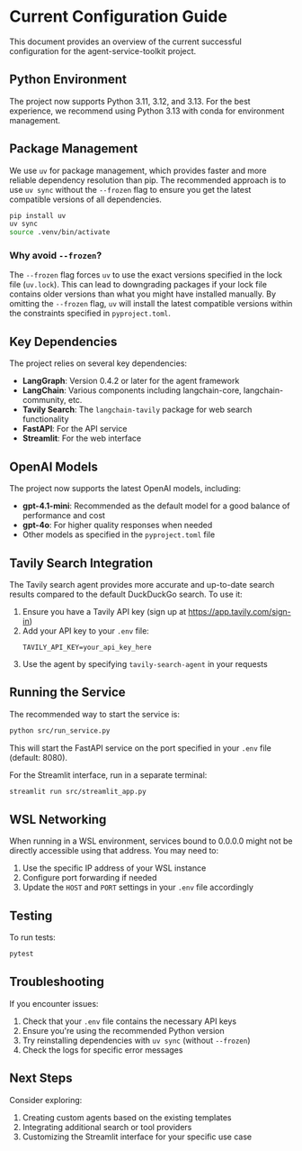 # Current Configuration Guide

This document provides an overview of the current successful configuration for the agent-service-toolkit project.

## Python Environment

The project now supports Python 3.11, 3.12, and 3.13. For the best experience, we recommend using Python 3.13 with conda for environment management.

## Package Management

We use `uv` for package management, which provides faster and more reliable dependency resolution than pip. The recommended approach is to use `uv sync` without the `--frozen` flag to ensure you get the latest compatible versions of all dependencies.

```bash
pip install uv
uv sync
source .venv/bin/activate
```

### Why avoid `--frozen`?

The `--frozen` flag forces `uv` to use the exact versions specified in the lock file (`uv.lock`). This can lead to downgrading packages if your lock file contains older versions than what you might have installed manually. By omitting the `--frozen` flag, `uv` will install the latest compatible versions within the constraints specified in `pyproject.toml`.

## Key Dependencies

The project relies on several key dependencies:

- **LangGraph**: Version 0.4.2 or later for the agent framework
- **LangChain**: Various components including langchain-core, langchain-community, etc.
- **Tavily Search**: The `langchain-tavily` package for web search functionality
- **FastAPI**: For the API service
- **Streamlit**: For the web interface

## OpenAI Models

The project now supports the latest OpenAI models, including:

- **gpt-4.1-mini**: Recommended as the default model for a good balance of performance and cost
- **gpt-4o**: For higher quality responses when needed
- Other models as specified in the `pyproject.toml` file

## Tavily Search Integration

The Tavily search agent provides more accurate and up-to-date search results compared to the default DuckDuckGo search. To use it:

1. Ensure you have a Tavily API key (sign up at https://app.tavily.com/sign-in)
2. Add your API key to your `.env` file:
   ```
   TAVILY_API_KEY=your_api_key_here
   ```
3. Use the agent by specifying `tavily-search-agent` in your requests

## Running the Service

The recommended way to start the service is:

```bash
python src/run_service.py
```

This will start the FastAPI service on the port specified in your `.env` file (default: 8080).

For the Streamlit interface, run in a separate terminal:

```bash
streamlit run src/streamlit_app.py
```

## WSL Networking

When running in a WSL environment, services bound to 0.0.0.0 might not be directly accessible using that address. You may need to:

1. Use the specific IP address of your WSL instance
2. Configure port forwarding if needed
3. Update the `HOST` and `PORT` settings in your `.env` file accordingly

## Testing

To run tests:

```bash
pytest
```

## Troubleshooting

If you encounter issues:

1. Check that your `.env` file contains the necessary API keys
2. Ensure you're using the recommended Python version
3. Try reinstalling dependencies with `uv sync` (without `--frozen`)
4. Check the logs for specific error messages

## Next Steps

Consider exploring:

1. Creating custom agents based on the existing templates
2. Integrating additional search or tool providers
3. Customizing the Streamlit interface for your specific use case
